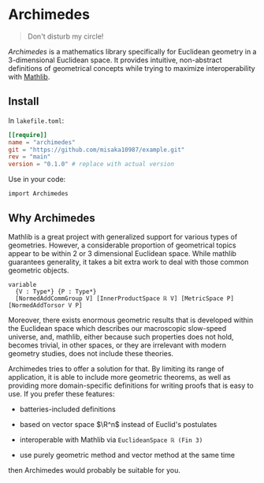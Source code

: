 # Archimedes

> Don't disturb my circle!

*Archimedes* is a mathematics library specifically for Euclidean geometry in a 3-dimensional Euclidean space. It provides intuitive, non-abstract definitions of geometrical concepts while trying to maximize interoperability with [Mathlib](https://github.com/leanprover-community/mathlib4).

## Install

In `lakefile.toml`:

```toml
[[require]]
name = "archimedes"
git = "https://github.com/misaka10987/example.git"
rev = "main"
version = "0.1.0" # replace with actual version
```

Use in your code:

```lean4
import Archimedes
```

## Why Archimedes

Mathlib is a great project with generalized support for various types of geometries. However, a considerable proportion of geometrical topics appear to be within 2 or 3 dimensional Euclidean space. While mathlib guarantees generality, it takes a bit extra work to deal with those common geometric objects.

```lean4
variable
  {V : Type*} {P : Type*}
  [NormedAddCommGroup V] [InnerProductSpace ℝ V] [MetricSpace P] [NormedAddTorsor V P]
```

Moreover, there exists enormous geometric results that is developed within the Euclidean space which describes our macroscopic slow-speed universe, and, mathlib, either because such properties does not hold, becomes trivial, in other spaces, or they are irrelevant with modern geometry studies, does not include these theories.

Archimedes tries to offer a solution for that. By limiting its range of application, it is able to include more geometric theorems, as well as providing more domain-specific definitions for writing proofs that is easy to use. If you prefer these features:

- batteries-included definitions

- based on vector space $\R^n$ instead of Euclid's postulates

- interoperable with Mathlib via `EuclideanSpace ℝ (Fin 3)` 

- use purely geometric method and vector method at the same time

then Archimedes would probably be suitable for you.
